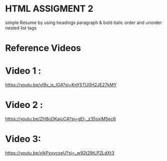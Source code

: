 # HTML ASSIGMENT 2
simple Resume by using headings paragraph & bold italic order and unorder nested list tags

# Reference Videos
# Video 1 :
https://youtu.be/vI9v_is_IGA?si=KnY5TU0H2JE27kMY

# Video 2 :
https://youtu.be/ZH8oDKajuCA?si=gEl-_z35sxiM5ec6

# Video 3:
https://youtu.be/xIkPxxvcseU?si=_w92t29tLP2LdXt3

